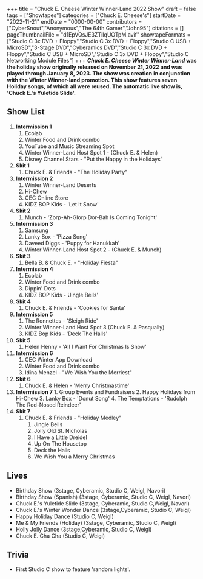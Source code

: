+++
title = "Chuck E. Cheese Winter Winner-Land 2022 Show"
draft = false
tags = ["Showtapes"]
categories = ["Chuck E. Cheese's"]
startDate = "2022-11-21"
endDate = "0000-00-00"
contributors = ["CyberSnout","Anonymous","The 64th Gamer","John95"]
citations = []
pageThumbnailFile = "d1EpVQsJE3ZTiIqUOTpM.avif"
showtapeFormats = ["Studio C 3x DVD + Floppy","Studio C 3x DVD + Floppy","Studio C USB + MicroSD","3-Stage DVD","Cyberamics DVD","Studio C 3x DVD + Floppy","Studio C USB + MicroSD","Studio C 3x DVD + Floppy","Studio C Networking Module Files"]
+++
***Chuck E. Cheese Winter Winner-Land* was the holiday show originally released on November 21, 2022 and was played through January 8, 2023. The show was creation in conjunction with the Winter Winner-land promotion.
This show features seven Holiday songs, of which all were reused. The automatic live show is, 'Chuck E.'s Yuletide Slide'.**

## Show List

1.  **Intermission 1**
    1.   Ecolab
    2.   Winter Food and Drink combo
    3.  YouTube and Music Streaming Spot
    4.  Winter Winner-Land Host Spot 1 - (Chuck E. & Helen)
    5.  Disney Channel Stars - "Put the Happy in the Holidays'
2.  **Skit 1**
    1.  Chuck E. & Friends - "The Holiday Party"
3.  **Intermission 2**
    1.   Winter Winner-Land Deserts
    2.  Hi-Chew
    3.   CEC Online Store
    4.  KIDZ BOP Kids - 'Let It Snow'
4.  **Skit 2**
    1.  Munch - 'Zorp-Ah-Glorp Dor-Bah Is Coming Tonight'
5.  **Intermission 3**
    1.   Samsung
    2.   Lanky Box - 'Pizza Song'
    3.  Daveed Diggs - 'Puppy for Hanukkah'
    4.  Winter Winner-Land Host Spot 2 - (Chuck E. & Munch)
6.  **Skit 3**
    1.  Bella B. & Chuck E. - "Holiday Fiesta"
7.  **Intermission 4**
    1.   Ecolab
    2.   Winter Food and Drink combo
    3.  Dippin' Dots
    4.   KIDZ BOP Kids - 'Jingle Bells'
8.  **Skit 4**
    1.  Chuck E. & Friends - 'Cookies for Santa'
9.  **Intermission 5**
    1.   The Ronnettes - 'Sleigh Ride'
    2.  Winter Winner-Land Host Spot 3 (Chuck E. & Pasqually)
    3.  KIDZ Bop Kids - 'Deck The Halls'
10. **Skit 5**
    1.  Helen Henny - 'All I Want For Christmas Is Snow'
11. **Intermission 6**
    1.   CEC Winter App Download
    2.   Winter Food and Drink combo
    3.  Idina Menzel - "We Wish You the Merriest"
12. **Skit 6**
    1.  Chuck E. & Helen - 'Merry Christmastime'
13.  **Intermission 7**
    1.  Group Events and Fundraisers
    2.  Happy Holidays from Hi-Chew
    3.  Lanky Box - 'Donut Song'
    4.  The Temptations - 'Rudolph The Red-Nosed Reindeer'
14. **Skit 7**
    1.  Chuck E. & Friends - "Holiday Medley"
        1.  Jingle Bells
        2.  Jolly Old St. Nicholas
        3.  I Have a Little Dreidel
        4.  Up On The Housetop
        5.  Deck the Halls
        6.  We Wish You a Merry Christmas

## Lives

- Birthday Show (3stage, Cyberamic, Studio C, Weigl, Navori)
- Birthday Show (Spanish) (3stage, Cyberamic, Studio C, Weigl, Navori)
- Chuck E.'s Yuletide Slide (3stage, Cyberamic, Studio C,Weigl, Navori)
- Chuck E.'s Winter Wonder Dance (3stage,Cyberamic, Studio C, Weigl)
- Happy Holiday Dance (Studio C, Weigl)
- Me & My Friends (Holiday) (3stage, Cyberamic, Studio C, Weigl)
- Holly Jolly Dance (3stage,Cyberamic, Studio C, Weigl)
- Chuck E. Cha Cha (Studio C, Weigl)

## Trivia

- First Studio C show to feature 'random lights'.
